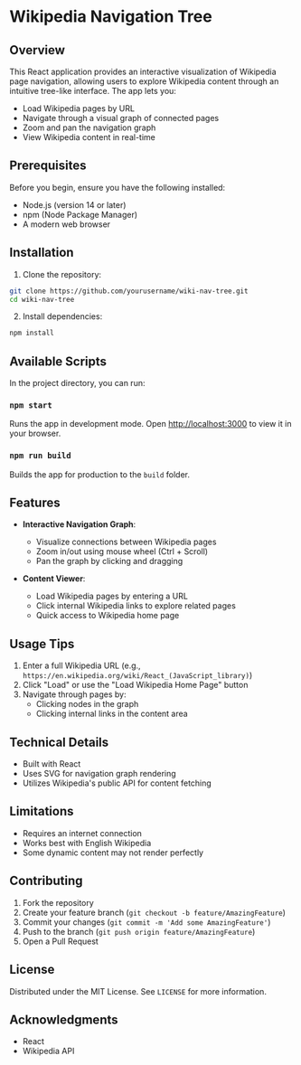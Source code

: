 # Wikipedia Navigation Tree

## Overview

This React application provides an interactive visualization of Wikipedia page navigation, allowing users to explore Wikipedia content through an intuitive tree-like interface. The app lets you:
- Load Wikipedia pages by URL
- Navigate through a visual graph of connected pages
- Zoom and pan the navigation graph
- View Wikipedia content in real-time

## Prerequisites

Before you begin, ensure you have the following installed:
- Node.js (version 14 or later)
- npm (Node Package Manager)
- A modern web browser

## Installation

1. Clone the repository:
```bash
git clone https://github.com/yourusername/wiki-nav-tree.git
cd wiki-nav-tree
```

2. Install dependencies:
```bash
npm install
```

## Available Scripts

In the project directory, you can run:

### `npm start`
Runs the app in development mode.
Open [http://localhost:3000](http://localhost:3000) to view it in your browser.

### `npm run build`
Builds the app for production to the `build` folder.

## Features

- **Interactive Navigation Graph**: 
  - Visualize connections between Wikipedia pages
  - Zoom in/out using mouse wheel (Ctrl + Scroll)
  - Pan the graph by clicking and dragging

- **Content Viewer**:
  - Load Wikipedia pages by entering a URL
  - Click internal Wikipedia links to explore related pages
  - Quick access to Wikipedia home page

## Usage Tips

1. Enter a full Wikipedia URL (e.g., `https://en.wikipedia.org/wiki/React_(JavaScript_library)`)
2. Click "Load" or use the "Load Wikipedia Home Page" button
3. Navigate through pages by:
   - Clicking nodes in the graph
   - Clicking internal links in the content area

## Technical Details

- Built with React
- Uses SVG for navigation graph rendering
- Utilizes Wikipedia's public API for content fetching

## Limitations

- Requires an internet connection
- Works best with English Wikipedia
- Some dynamic content may not render perfectly

## Contributing

1. Fork the repository
2. Create your feature branch (`git checkout -b feature/AmazingFeature`)
3. Commit your changes (`git commit -m 'Add some AmazingFeature'`)
4. Push to the branch (`git push origin feature/AmazingFeature`)
5. Open a Pull Request

## License

Distributed under the MIT License. See `LICENSE` for more information.

## Acknowledgments

- React
- Wikipedia API